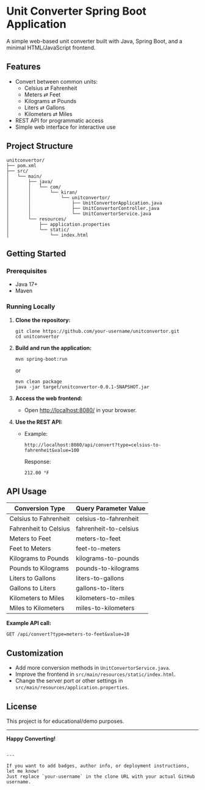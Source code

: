 # Unit Converter Spring Boot Application

A simple web-based unit converter built with Java, Spring Boot, and a minimal HTML/JavaScript frontend.

## Features

- Convert between common units:
  - Celsius ⇄ Fahrenheit
  - Meters ⇄ Feet
  - Kilograms ⇄ Pounds
  - Liters ⇄ Gallons
  - Kilometers ⇄ Miles
- REST API for programmatic access
- Simple web interface for interactive use

## Project Structure

```
unitconvertor/
├── pom.xml
├── src/
│   └── main/
│       ├── java/
│       │   └── com/
│       │       └── kiran/
│       │           └── unitconvertor/
│       │               ├── UnitConvertorApplication.java
│       │               ├── UnitConvertorController.java
│       │               └── UnitConvertorService.java
│       └── resources/
│           ├── application.properties
│           └── static/
│               └── index.html
```

## Getting Started

### Prerequisites

- Java 17+
- Maven

### Running Locally

1. **Clone the repository:**
    ```
    git clone https://github.com/your-username/unitconvertor.git
    cd unitconvertor
    ```

2. **Build and run the application:**
    ```
    mvn spring-boot:run
    ```
    or
    ```
    mvn clean package
    java -jar target/unitconvertor-0.0.1-SNAPSHOT.jar
    ```

3. **Access the web frontend:**
    - Open [http://localhost:8080/](http://localhost:8080/) in your browser.

4. **Use the REST API:**
    - Example:
      ```
      http://localhost:8080/api/convert?type=celsius-to-fahrenheit&value=100
      ```
      Response:
      ```
      212.00 °F
      ```

## API Usage

| Conversion Type            | Query Parameter Value         |
|---------------------------|------------------------------|
| Celsius to Fahrenheit     | celsius-to-fahrenheit        |
| Fahrenheit to Celsius     | fahrenheit-to-celsius        |
| Meters to Feet            | meters-to-feet               |
| Feet to Meters            | feet-to-meters               |
| Kilograms to Pounds       | kilograms-to-pounds          |
| Pounds to Kilograms       | pounds-to-kilograms          |
| Liters to Gallons         | liters-to-gallons            |
| Gallons to Liters         | gallons-to-liters            |
| Kilometers to Miles       | kilometers-to-miles          |
| Miles to Kilometers       | miles-to-kilometers          |

**Example API call:**
```
GET /api/convert?type=meters-to-feet&value=10
```

## Customization

- Add more conversion methods in `UnitConvertorService.java`.
- Improve the frontend in `src/main/resources/static/index.html`.
- Change the server port or other settings in `src/main/resources/application.properties`.

## License

This project is for educational/demo purposes.

---

**Happy Converting!**
```

---

If you want to add badges, author info, or deployment instructions, let me know!  
Just replace `your-username` in the clone URL with your actual GitHub username.

